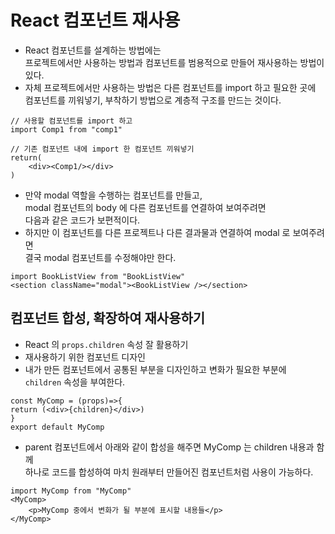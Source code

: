 # React 컴포넌트 재사용

- React 컴포넌트를 설계하는 방법에는  
  프로젝트에서만 사용하는 방법과 컴포넌트를 범용적으로 만들어 재사용하는 방법이 있다.
- 자체 프로젝트에서만 사용하는 방법은 다른 컴포넌트를 import 하고 필요한 곳에  
  컴포넌트를 끼워넣기, 부착하기 방법으로 계층적 구조를 만드는 것이다.

```JS
// 사용할 컴포넌트를 import 하고
import Comp1 from "comp1"

// 기존 컴포넌트 내에 import 한 컴포넌트 끼워넣기
return(
    <div><Comp1/></div>
)
```

- 만약 modal 역할을 수행하는 컴포넌트를 만들고,  
  modal 컴포넌트의 body 에 다른 컴포넌트를 연결하여 보여주려면  
  다음과 같은 코드가 보편적이다.
- 하지만 이 컴포넌트를 다른 프로젝트나 다른 결과물과 연결하여 modal 로 보여주려면  
  결국 modal 컴포넌트를 수정해야만 한다.

```JS
import BookListView from "BookListView"
<section className="modal"><BookListView /></section>
```

## 컴포넌트 합성, 확장하여 재사용하기

- React 의 `props.children` 속성 잘 활용하기
- 재사용하기 위한 컴포넌트 디자인
- 내가 만든 컴포넌트에서 공통된 부분을 디자인하고 변화가 필요한 부분에  
  `children` 속성을 부여한다.

```JS
const MyComp = (props)=>{
return (<div>{children}</div>)
}
export default MyComp
```

- parent 컴포넌트에서 아래와 같이 합성을 해주면 MyComp 는 children 내용과 함께  
  하나로 코드를 합성하여 마치 원래부터 만들어진 컴포넌트처럼 사용이 가능하다.

```JS
import MyComp from "MyComp"
<MyComp>
    <p>MyComp 중에서 변화가 될 부분에 표시할 내용들</p>
</MyComp>
```
